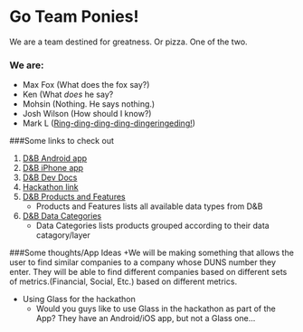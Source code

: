 # Go Team Ponies!
We are a team destined for greatness. Or pizza. One of the two.

### We are:
+ Max Fox (What does the fox say?)
+ Ken (What _does_ he say?
+ Mohsin (Nothing. He says nothing.)
+ Josh Wilson (How should I know?) 
+ Mark L ([Ring-ding-ding-ding-dingeringeding!](http://www.metrolyrics.com/the-fox-lyrics-ylvis.html))

###Some links to check out

1. [D&B Android app](https://play.google.com/store/apps/details?id=com.dandb.app.creditreporter)
2. [D&B iPhone app](https://itunes.apple.com/us/app/credit-reporter-by-dun-bradstreet/id661843054)
3. [D&B Dev Docs](http://developer.dnb.com/docs)
4. [Hackathon link](https://dnbdctech.eventbrite.com/)
5. [D&B Products and Features](http://developer.dnb.com/docs/2.0/products-and-features)
	+ Products and Features lists all available data types from D&B
6. [D&B Data Categories](http://developer.dnb.com/docs/2.0/data-categories)
	+ Data Categories lists products grouped according to their data catagory/layer


###Some thoughts/App Ideas
+We will be making something that allows the user to find similar companies to a company whose DUNS number they enter. 
They will be able to find different companies based on different sets of metrics.(Financial, Social, Etc.) based on different metrics.


+ Using Glass for the hackathon
	+ Would you guys like to use Glass in the hackathon as part of the App? They have an Android/iOS app, but not a Glass one...
